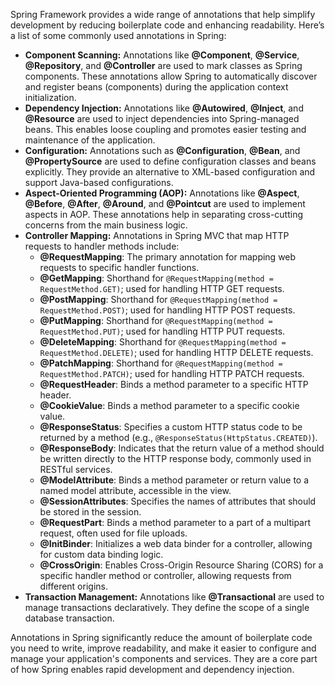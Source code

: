 Spring Framework provides a wide range of annotations that help simplify development by reducing boilerplate code and enhancing readability. Here’s a list of some commonly used annotations in Spring:

- **Component Scanning:** Annotations like **@Component**, **@Service**, **@Repository**, and **@Controller** are used to mark classes as Spring components. These annotations allow Spring to automatically discover and register beans (components) during the application context initialization.
- **Dependency Injection:** Annotations like **@Autowired**, **@Inject**, and **@Resource** are used to inject dependencies into Spring-managed beans. This enables loose coupling and promotes easier testing and maintenance of the application.
- **Configuration:** Annotations such as **@Configuration**, **@Bean**, and **@PropertySource** are used to define configuration classes and beans explicitly. They provide an alternative to XML-based configuration and support Java-based configurations.
- **Aspect-Oriented Programming (AOP):** Annotations like **@Aspect**, **@Before**, **@After**, **@Around**, and **@Pointcut** are used to implement aspects in AOP. These annotations help in separating cross-cutting concerns from the main business logic.
- **Controller Mapping:** Annotations in Spring MVC that map HTTP requests to handler methods include:
  - **@RequestMapping**: The primary annotation for mapping web requests to specific handler functions.
  - **@GetMapping**: Shorthand for `@RequestMapping(method = RequestMethod.GET)`; used for handling HTTP GET requests.
  - **@PostMapping**: Shorthand for `@RequestMapping(method = RequestMethod.POST)`; used for handling HTTP POST requests.
  - **@PutMapping**: Shorthand for `@RequestMapping(method = RequestMethod.PUT)`; used for handling HTTP PUT requests.
  - **@DeleteMapping**: Shorthand for `@RequestMapping(method = RequestMethod.DELETE)`; used for handling HTTP DELETE requests.
  - **@PatchMapping**: Shorthand for `@RequestMapping(method = RequestMethod.PATCH)`; used for handling HTTP PATCH requests.
  - **@RequestHeader**: Binds a method parameter to a specific HTTP header.
  - **@CookieValue**: Binds a method parameter to a specific cookie value.
  - **@ResponseStatus**: Specifies a custom HTTP status code to be returned by a method (e.g., `@ResponseStatus(HttpStatus.CREATED)`).
  - **@ResponseBody**: Indicates that the return value of a method should be written directly to the HTTP response body, commonly used in RESTful services.
  - **@ModelAttribute**: Binds a method parameter or return value to a named model attribute, accessible in the view.
  - **@SessionAttributes**: Specifies the names of attributes that should be stored in the session.
  - **@RequestPart**: Binds a method parameter to a part of a multipart request, often used for file uploads.
  - **@InitBinder**: Initializes a web data binder for a controller, allowing for custom data binding logic.
  - **@CrossOrigin**: Enables Cross-Origin Resource Sharing (CORS) for a specific handler method or controller, allowing requests from different origins.
- **Transaction Management:** Annotations like **@Transactional** are used to manage transactions declaratively. They define the scope of a single database transaction.

Annotations in Spring significantly reduce the amount of boilerplate code you need to write, improve readability, and make it easier to configure and manage your application's components and services. They are a core part of how Spring enables rapid development and dependency injection.
